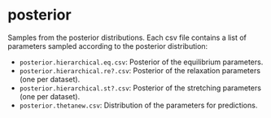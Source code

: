 # posterior

Samples from the posterior distributions.
Each csv file contains a list of parameters sampled according to the posterior distribution:

- `posterior.hierarchical.eq.csv`: Posterior of the equilibrium parameters.
- `posterior.hierarchical.re?.csv`: Posterior of the relaxation parameters (one per dataset).
- `posterior.hierarchical.st?.csv`: Posterior of the stretching parameters (one per dataset).
- `posterior.thetanew.csv`: Distribution of the parameters for predictions.
